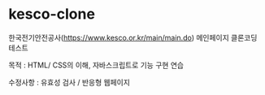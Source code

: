 # kesco-clone

한국전기안전공사(https://www.kesco.or.kr/main/main.do) 메인페이지 클론코딩 테스트

목적 : HTML/ CSS의 이해, 자바스크립트로 기능 구현 연습

수정사항 : 유효성 검사 / 반응형 웹페이지

